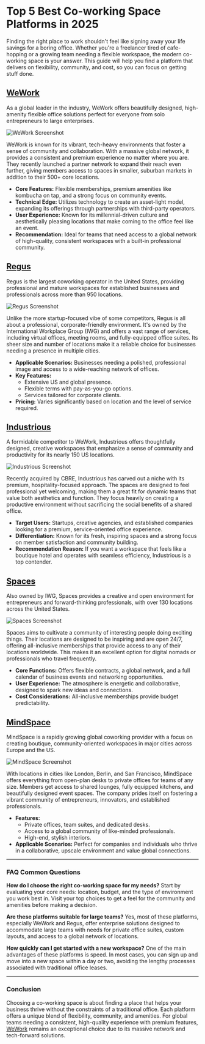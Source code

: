# Top 5 Best Co-working Space Platforms in 2025

Finding the right place to work shouldn't feel like signing away your life savings for a boring office. Whether you're a freelancer tired of cafe-hopping or a growing team needing a flexible workspace, the modern co-working space is your answer. This guide will help you find a platform that delivers on flexibility, community, and cost, so you can focus on getting stuff done.

## **[WeWork](https://www.wework.com)**

As a global leader in the industry, WeWork offers beautifully designed, high-amenity flexible office solutions perfect for everyone from solo entrepreneurs to large enterprises.

![WeWork Screenshot](image/wework.webp)


WeWork is known for its vibrant, tech-heavy environments that foster a sense of community and collaboration. With a massive global network, it provides a consistent and premium experience no matter where you are. They recently launched a partner network to expand their reach even further, giving members access to spaces in smaller, suburban markets in addition to their 500+ core locations.

* **Core Features:** Flexible memberships, premium amenities like kombucha on tap, and a strong focus on community events.
* **Technical Edge:** Utilizes technology to create an asset-light model, expanding its offerings through partnerships with third-party operators.
* **User Experience:** Known for its millennial-driven culture and aesthetically pleasing locations that make coming to the office feel like an event.
* **Recommendation:** Ideal for teams that need access to a global network of high-quality, consistent workspaces with a built-in professional community.

## **[Regus](https://www.regus.com)**

Regus is the largest coworking operator in the United States, providing professional and mature workspaces for established businesses and professionals across more than 950 locations.

![Regus Screenshot](image/regus.webp)


Unlike the more startup-focused vibe of some competitors, Regus is all about a professional, corporate-friendly environment. It's owned by the International Workplace Group (IWG) and offers a vast range of services, including virtual offices, meeting rooms, and fully-equipped office suites. Its sheer size and number of locations make it a reliable choice for businesses needing a presence in multiple cities.

* **Applicable Scenarios:** Businesses needing a polished, professional image and access to a wide-reaching network of offices.
* **Key Features:**
  * Extensive US and global presence.
  * Flexible terms with pay-as-you-go options.
  * Services tailored for corporate clients.
* **Pricing:** Varies significantly based on location and the level of service required.

## **[Industrious](https://www.industriousoffice.com)**

A formidable competitor to WeWork, Industrious offers thoughtfully designed, creative workspaces that emphasize a sense of community and productivity for its nearly 150 US locations.

![Industrious Screenshot](image/industriousoffice.webp)


Recently acquired by CBRE, Industrious has carved out a niche with its premium, hospitality-focused approach. The spaces are designed to feel professional yet welcoming, making them a great fit for dynamic teams that value both aesthetics and function. They focus heavily on creating a productive environment without sacrificing the social benefits of a shared office.

* **Target Users:** Startups, creative agencies, and established companies looking for a premium, service-oriented office experience.
* **Differentiation:** Known for its fresh, inspiring spaces and a strong focus on member satisfaction and community building.
* **Recommendation Reason:** If you want a workspace that feels like a boutique hotel and operates with seamless efficiency, Industrious is a top contender.

## **[Spaces](https://www.spacesworks.com)**

Also owned by IWG, Spaces provides a creative and open environment for entrepreneurs and forward-thinking professionals, with over 130 locations across the United States.

![Spaces Screenshot](image/spacesworks.webp)


Spaces aims to cultivate a community of interesting people doing exciting things. Their locations are designed to be inspiring and are open 24/7, offering all-inclusive memberships that provide access to any of their locations worldwide. This makes it an excellent option for digital nomads or professionals who travel frequently.

* **Core Functions:** Offers flexible contracts, a global network, and a full calendar of business events and networking opportunities.
* **User Experience:** The atmosphere is energetic and collaborative, designed to spark new ideas and connections.
* **Cost Considerations:** All-inclusive memberships provide budget predictability.

## **[MindSpace](https://www.mindspace.me)**

MindSpace is a rapidly growing global coworking provider with a focus on creating boutique, community-oriented workspaces in major cities across Europe and the US.

![MindSpace Screenshot](image/mindspace.webp)


With locations in cities like London, Berlin, and San Francisco, MindSpace offers everything from open-plan desks to private offices for teams of any size. Members get access to shared lounges, fully equipped kitchens, and beautifully designed event spaces. The company prides itself on fostering a vibrant community of entrepreneurs, innovators, and established professionals.

* **Features:**
  * Private offices, team suites, and dedicated desks.
  * Access to a global community of like-minded professionals.
  * High-end, stylish interiors.
* **Applicable Scenarios:** Perfect for companies and individuals who thrive in a collaborative, upscale environment and value global connections.

***

### **FAQ Common Questions**

**How do I choose the right co-working space for my needs?**
Start by evaluating your core needs: location, budget, and the type of environment you work best in. Visit your top choices to get a feel for the community and amenities before making a decision.

**Are these platforms suitable for large teams?**
Yes, most of these platforms, especially WeWork and Regus, offer enterprise solutions designed to accommodate large teams with needs for private office suites, custom layouts, and access to a global network of locations.

**How quickly can I get started with a new workspace?**
One of the main advantages of these platforms is speed. In most cases, you can sign up and move into a new space within a day or two, avoiding the lengthy processes associated with traditional office leases.

***

### **Conclusion**

Choosing a co-working space is about finding a place that helps your business thrive without the constraints of a traditional office. Each platform offers a unique blend of flexibility, community, and amenities. For global teams needing a consistent, high-quality experience with premium features, [WeWork](https://www.wework.com) remains an exceptional choice due to its massive network and tech-forward solutions.
